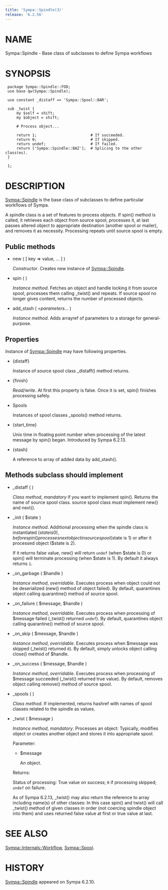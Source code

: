 ```yaml
---
title: 'Sympa::Spindle(3)'
release: '6.2.56'
---
```


# NAME

Sympa::Spindle - Base class of subclasses to define Sympa workflows

# SYNOPSIS

     package Sympa::Spindle::FOO;
     use base qw(Sympa::Spindle);

     use constant _distaff => 'Sympa::Spool::BAR';
     
     sub _twist {
         my $self = shift;
         my $object = shift;
     
         # Process object...
    
         return 1;                        # If succeeded.
         return 0;                        # If skipped.
         return undef;                    # If failed.
         return ['Sympa::Spindle::BAZ'];  # Splicing to the other class(es).
     }

     1;

# DESCRIPTION

[Sympa::Spindle](./Sympa-Spindle.3.md) is the base class of subclasses to define particular
workflows of Sympa.

A spindle class is a set of features to process objects.
If spin() method is called, it retrieves each object from source spool,
processes it, at last passes altered object to appropriate destination
(another spool or mailer), and removes it as necessity.
Processing repeats until source spool is empty.

## Public methods

- new ( \[ key => value, ... \] )

    _Constructor_.
    Creates new instance of [Sympa::Spindle](./Sympa-Spindle.3.md).

- spin ( )

    _Instance method_.
    Fetches an object and handle locking it from source spool, processes them
    calling \_twist() and repeats.
    If source spool no longer gives content, returns the number of processed
    objects.

- add\_stash ( =_parameters_... )

    _Instance method_.
    Adds arrayref of parameters to a storage for general-purpose.

## Properties

Instance of [Sympa::Spindle](./Sympa-Spindle.3.md) may have following properties.

- {distaff}

    Instance of source spool class \_distaff() method returns.

- {finish}

    _Read/write_.
    At first this property is false.
    Once it is set, spin() finishes processing safely.

- Spools

    Instances of spool classes \_spools() method returns.

- {start\_time}

    Unix time in floating point number when processing of the latest message by
    spin() began.
    Introduced by Sympa 6.2.13.

- {stash}

    A reference to array of added data by add\_stash().

## Methods subclass should implement

- \_distaff ( )

    _Class method_, _mandatory_ if you want to implement spin().
    Returns the name of source spool class.
    source spool class must implement new() and next().

- \_init ( $state )

    _Instance method_.
    Additional processing
    when the spindle class is instantiated ($state is 0), before spin() processes
    next object in source spool ($state is 1) or after it processed object
    ($state is 2).

    If it returns false value, new() will return `undef` (when $state is 0)
    or spin() will terminate processing (when $state is 1).
    By default it always returns `1`.

- \_on\_garbage ( $handle )

    _Instance method_, _overridable_.
    Executes process when object could not be deserialized (new() method of object
    failed).
    By default, quarantines object calling quarantine() method of source spool.

- \_on\_failure ( $message, $handle )

    _Instance method_, _overridable_.
    Executes process when processing of $message failed (\_twist() returned
    `undef`).
    By default, quarantines object calling quarantine() method of source spool.

- \_on\_skip ( $message, $handle )

    _Instance method_, _overridable_.
    Executes process when $message was skipped (\_twist() returned `0`).
    By default, simply unlocks object calling close() method of $handle.

- \_on\_success ( $message, $handle )

    _Instance method_, _overridable_.
    Executes process when processing of $message succeeded (\_twist() returned true
    value).
    By default, removes object calling remove() method of source spool.

- \_spools ( )

    _Class method_.
    If implemented, returns hashref with names of spool classes related to the
    spindle as values.

- \_twist ( $message )

    _Instance method_, _mandatory_.
    Processes an object: Typically, modifies object or creates another object and
    stores it into appropriate spool.

    Parameter:

    - $message

        An object.

    Returns:

    Status of processing:
    True value on success; `0` if processing skipped; `undef` on failure.

    As of Sympa 6.2.13, \_twist() may also return the reference to array including
    name(s) of other classes:
    In this case spin() and twist() will call \_twist() method of given classes in
    order (not coercing spindle object into them) and uses returned false value
    at first or true value at last.

# SEE ALSO

[Sympa::Internals::Workflow](./Sympa-Internals-Workflow.3.md),
[Sympa::Spool](./Sympa-Spool.3.md).

# HISTORY

[Sympa::Spindle](./Sympa-Spindle.3.md) appeared on Sympa 6.2.10.
